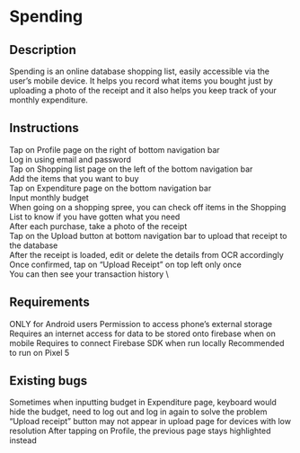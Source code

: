 # Spending

## Description

Spending is an online database shopping list, easily accessible via the user’s mobile device. It helps you record what items you bought just by uploading a photo of the receipt and it also helps you keep track of your monthly expenditure.

## Instructions

Tap on Profile page on the right of bottom navigation bar \
Log in using email and password \
Tap on Shopping list page on the left of the bottom navigation bar \
Add the items that you want to buy \
Tap on Expenditure page on the bottom navigation bar \
Input monthly budget \
When going on a shopping spree, you can check off items in the Shopping List to know if you have gotten what you need \
After each purchase, take a photo of the receipt \
Tap on the Upload button at bottom navigation bar to upload that receipt to the database \
After the receipt is loaded, edit or delete the details from OCR accordingly \
Once confirmed, tap on “Upload Receipt” on top left only once \
You can then see your transaction history \

## Requirements

ONLY for Android users
Permission to access phone’s external storage
Requires an internet access for data to be stored onto firebase when on mobile
Requires to connect Firebase SDK when run locally
Recommended to run on Pixel 5

## Existing bugs

Sometimes when inputting budget in Expenditure page, keyboard would hide the budget, need to log out and log in again to solve the problem
“Upload receipt” button may not appear in upload page for devices with low resolution
After tapping on Profile, the previous page stays highlighted instead
